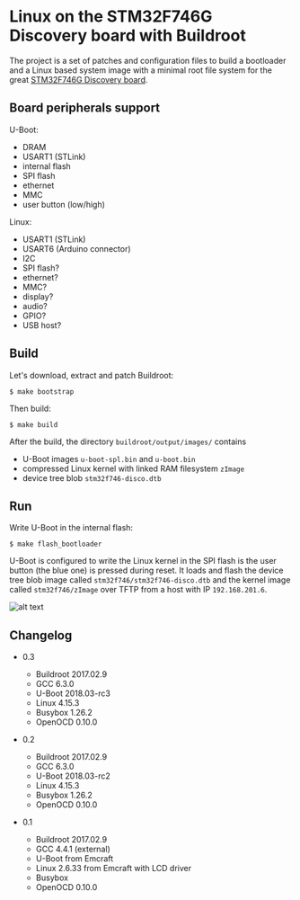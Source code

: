Linux on the STM32F746G Discovery board with Buildroot
======================================================

The project is a set of patches and configuration files to build a bootloader and a Linux based system image with a minimal root file system for the great [STM32F746G Discovery board](http://www.st.com/en/evaluation-tools/32f746gdiscovery.html).

Board peripherals support
-------------------------

U-Boot:
 - DRAM
 - USART1 (STLink)
 - internal flash
 - SPI flash
 - ethernet
 - MMC
 - user button (low/high)

Linux:
 - USART1 (STLink)
 - USART6 (Arduino connector)
 - I2C
 - SPI flash?
 - ethernet?
 - MMC?
 - display?
 - audio?
 - GPIO?
 - USB host?

Build
-----

Let's download, extract and patch Buildroot:

`$ make bootstrap`


Then build:

`$ make build`


After the build, the directory `buildroot/output/images/` contains 
 - U-Boot images `u-boot-spl.bin` and `u-boot.bin`
 - compressed Linux kernel with linked RAM filesystem `zImage`
 - device tree blob `stm32f746-disco.dtb`

Run
---

Write U-Boot in the internal flash:

`$ make flash_bootloader`

U-Boot is configured to write the Linux kernel in the SPI flash is the user button (the blue one) is pressed during reset. It loads and flash the device tree blob image called `stm32f746/stm32f746-disco.dtb` and the kernel image called `stm32f746/zImage` over TFTP from a host with IP `192.168.201.6`.

![alt text](https://github.com/fdu/STM32F746G_Buildroot/blob/master/doc/stm32f746g-disco_linux.png)

Changelog
---------

* 0.3
  * Buildroot 2017.02.9
  * GCC 6.3.0
  * U-Boot 2018.03-rc3
  * Linux 4.15.3
  * Busybox 1.26.2
  * OpenOCD 0.10.0

* 0.2
  * Buildroot 2017.02.9
  * GCC 6.3.0
  * U-Boot 2018.03-rc2
  * Linux 4.15.3
  * Busybox 1.26.2
  * OpenOCD 0.10.0

* 0.1
  * Buildroot 2017.02.9
  * GCC 4.4.1 (external)
  * U-Boot from Emcraft
  * Linux 2.6.33 from Emcraft with LCD driver
  * Busybox
  * OpenOCD 0.10.0
